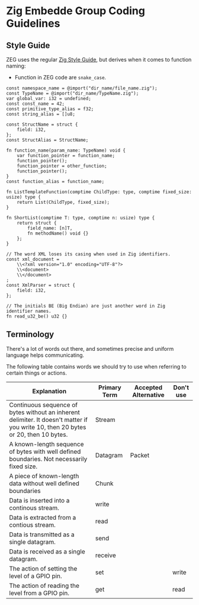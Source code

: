 # Zig Embedde Group Coding Guidelines

## Style Guide

ZEG uses the regular [Zig Style Guide](https://ziglang.org/documentation/master/#Style-Guide), but derives when it comes to function naming:

- Function in ZEG code are `snake_case`.

```zig
const namespace_name = @import("dir_name/file_name.zig");
const TypeName = @import("dir_name/TypeName.zig");
var global_var: i32 = undefined;
const const_name = 42;
const primitive_type_alias = f32;
const string_alias = []u8;

const StructName = struct {
    field: i32,
};
const StructAlias = StructName;

fn function_name(param_name: TypeName) void {
    var function_pointer = function_name;
    function_pointer();
    function_pointer = other_function;
    function_pointer();
}
const function_alias = function_name;

fn ListTemplateFunction(comptime ChildType: type, comptime fixed_size: usize) type {
    return List(ChildType, fixed_size);
}

fn ShortList(comptime T: type, comptime n: usize) type {
    return struct {
        field_name: [n]T,
        fn methodName() void {}
    };
}

// The word XML loses its casing when used in Zig identifiers.
const xml_document =
    \\<?xml version="1.0" encoding="UTF-8"?>
    \\<document>
    \\</document>
;
const XmlParser = struct {
    field: i32,
};

// The initials BE (Big Endian) are just another word in Zig identifier names.
fn read_u32_be() u32 {}
```

## Terminology

There's a lot of words out there, and sometimes precise and uniform language helps communicating.

The following table contains words we should try to use when referring to certain things or actions.

| Explanation                                                                                                                        | Primary Term | Accepted Alternative | Don't use |
| ---------------------------------------------------------------------------------------------------------------------------------- | ------------ | -------------------- | --------- |
| Continuous sequence of bytes without an inherent delimiter. It doesn't matter if you write 10, then 20 bytes or 20, then 10 bytes. | Stream       |                      |           |
| A known-length sequence of bytes with well defined boundaries. Not necessarily fixed size.                                         | Datagram     | Packet               |           |
| A piece of known-length data without well defined boundaries                                                                       | Chunk        |                      |           |
| Data is inserted into a continous stream.                                                                                          | write        |                      |           |
| Data is extracted from a contious stream.                                                                                          | read         |                      |           |
| Data is transmitted as a single datagram.                                                                                          | send         |                      |           |
| Data is received as a single datagram.                                                                                             | receive      |                      |           |
| The action of setting the level of a GPIO pin.                                                                                     | set          |                      | write     |
| The action of reading the level from a GPIO pin.                                                                                   | get          |                      | read      |

